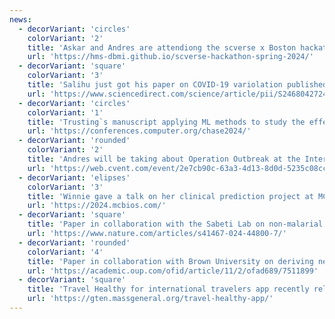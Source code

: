 ```yaml
---
news:
  - decorVariant: 'circles'
    colorVariant: '2'
    title: 'Askar and Andres are attendiong the scverse x Boston hackathon at Harvard Medical School, to work on the next version of SCIViewer. First scverse hackathon ever in the US!'
    url: 'https://hms-dbmi.github.io/scverse-hackathon-spring-2024/'
  - decorVariant: 'square'
    colorVariant: '3'
    title: 'Salihu just got his paper on COVID-19 variolation published on the Infectious Disease Modelling journal!'
    url: 'https://www.sciencedirect.com/science/article/pii/S2468042724000319/'
  - decorVariant: 'circles'
    colorVariant: '1'
    title: 'Trusting`s manuscript applying ML methods to study the effect of the COVID-19 lockdown on chronic conditions has been accepted at IEEE/ACM CHASE 2024' 
    url: 'https://conferences.computer.org/chase2024/'
  - decorVariant: 'rounded'
    colorVariant: '2'
    title: 'Andres will be taking about Operation Outbreak at the International Pandemic Sciences Conference 2024, hosted by Oxford`s Pandemics Science Institute'
    url: 'https://web.cvent.com/event/2e7cb90c-63a3-4d13-8d0d-5235c08cc02a'
  - decorVariant: 'elipses'
    colorVariant: '3'
    title: 'Winnie gave a talk on her clinical prediction project at MCBIOS 2024 - Emory University, March 22-24 :-)'
    url: 'https://2024.mcbios.com/'
  - decorVariant: 'square'
    title: 'Paper in collaboration with the Sabeti Lab on non-malarial febrile illness in Senegal using metagenomic sequencing, just published at Nature Communications: Click to learn more!'
    url: 'https://www.nature.com/articles/s41467-024-44800-7/'
  - decorVariant: 'rounded'
    colorVariant: '4'
    title: 'Paper in collaboration with Brown University on deriving new prognostic models for Ebola using iterative POC biomarkers published at Open Forum Infectious Diseases!'
    url: 'https://academic.oup.com/ofid/article/11/2/ofad689/7511899'
  - decorVariant: 'square'
    title: 'Travel Healthy for international travelers app recently released and available on the Apple and Google stores'
    url: 'https://gten.massgeneral.org/travel-healthy-app/'
---
```

